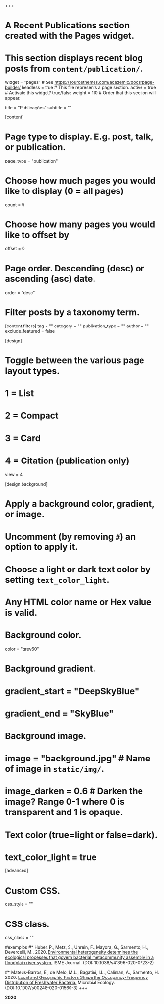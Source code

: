 +++
# A Recent Publications section created with the Pages widget.
# This section displays recent blog posts from `content/publication/`.

widget = "pages"  # See https://sourcethemes.com/academic/docs/page-builder/
headless = true  # This file represents a page section.
active = true  # Activate this widget? true/false
weight = 110  # Order that this section will appear.

title = "Publicações"
subtitle = ""

[content]
  # Page type to display. E.g. post, talk, or publication.
  page_type = "publication"
  
  # Choose how much pages you would like to display (0 = all pages)
  count = 5
  
  # Choose how many pages you would like to offset by
  offset = 0

  # Page order. Descending (desc) or ascending (asc) date.
  order = "desc"

  # Filter posts by a taxonomy term.
  [content.filters]
    tag = ""
    category = ""
    publication_type = ""
    author = ""
    exclude_featured = false
  
[design]
  # Toggle between the various page layout types.
  #   1 = List
  #   2 = Compact
  #   3 = Card
  #   4 = Citation (publication only)
  view = 4
  
[design.background]
  # Apply a background color, gradient, or image.
  #   Uncomment (by removing `#`) an option to apply it.
  #   Choose a light or dark text color by setting `text_color_light`.
  #   Any HTML color name or Hex value is valid.
    
  # Background color.
  color = "grey60"
  
  # Background gradient.
  # gradient_start = "DeepSkyBlue"
  # gradient_end = "SkyBlue"
  
  # Background image.
  # image = "background.jpg"  # Name of image in `static/img/`.
  # image_darken = 0.6  # Darken the image? Range 0-1 where 0 is transparent and 1 is opaque.

  # Text color (true=light or false=dark).
  # text_color_light = true  
  
[advanced]
 # Custom CSS. 
 css_style = ""
 
 # CSS class.
 css_class = ""
 
#exemplos
#* Huber, P., Metz, S., Unrein, F., Mayora, G., Sarmento, H., Devercelli, M.. 2020. [Environmental heterogeneity determines the ecological processes that govern bacterial metacommunity assembly in a floodplain river system.](https://www.nature.com/articles/s41396-020-0723-2) ISME Journal. (DOI: 10.1038/s41396-020-0723-2)

#* Mateus-Barros, E., de Melo, M.L., Bagatini, I.L., Caliman, A., Sarmento, H. 2020. [Local and Geographic Factors Shape the Occupancy-Frequency Distribution of Freshwater Bacteria.](https://link.springer.com/article/10.1007/s00248-020-01560-3) Microbial Ecology. (DOI:10.1007/s00248-020-01560-3)
+++

**2020**

